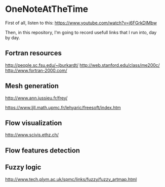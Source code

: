 # OneNoteAtTheTime
First of all, listen to this: https://www.youtube.com/watch?v=j6FGrkDIMbw

Then, in this repository, I'm going to record usefull links that I run into, day by day.

## Fortran resources

http://people.sc.fsu.edu/~jburkardt/
http://web.stanford.edu/class/me200c/
http://www.fortran-2000.com/
## Mesh generation
http://www.ann.jussieu.fr/frey/

https://www.ljll.math.upmc.fr/lehyaric/freesoft/index.htm

## Flow visualization

http://www.scivis.ethz.ch/

## Flow features detection
## Fuzzy logic
http://www.tech.plym.ac.uk/spmc/links/fuzzy/fuzzy_artmap.html


